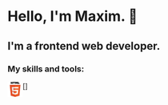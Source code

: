 # Hello, I'm Maxim. :wave:

## I'm a frontend web developer.


### My skills and tools:

[<img align="left" alt="HTML5" width="30" src="https://raw.githubusercontent.com/github/explore/80688e429a7d4ef2fca1e82350fe8e3517d3494d/topics/html/html.png"/>]
